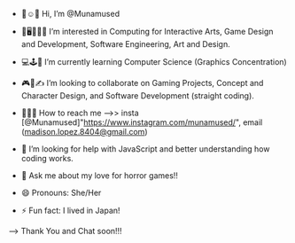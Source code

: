 - 🤟☺️🤚 Hi, I’m @Munamused
- 🎨🖥️👩🏻‍💻 I’m interested in Computing for Interactive Arts, Game Design and Development, Software Engineering, Art and Design.
- 💻🕹️📝 I’m currently learning Computer Science (Graphics Concentration)
- 🎮👾✍️ I’m looking to collaborate on Gaming Projects, Concept and Character Design, and Software Development (straight coding).
- 🤝🤝🤝 How to reach me -->> insta [@Munamused]"https://www.instagram.com/munamused/", email (madison.lopez.8404@gmail.com)

- 🤔 I’m looking for help with JavaScript and better understanding how coding works.
- 💬 Ask me about my love for horror games!!
- 😄 Pronouns: She/Her
- ⚡ Fun fact: I lived in Japan!


--> Thank You and Chat soon!!!

